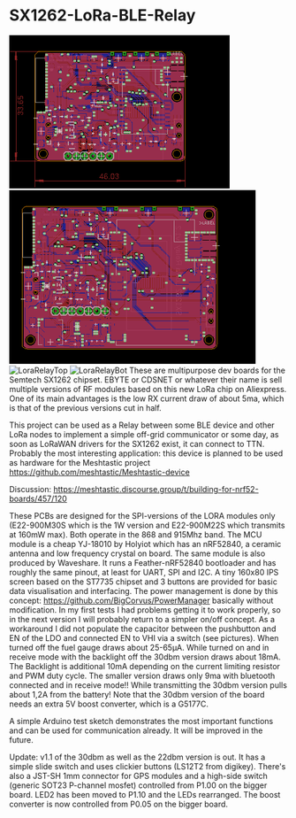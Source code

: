 # SX1262-LoRa-BLE-Relay
![LoraBLERelay22](https://github.com/BigCorvus/SX1262-LoRa-BLE-Relay/blob/master/LORA-BLE-RelayBrd22dbm_v1.1.png)
![LoraBLERelay30](https://github.com/BigCorvus/SX1262-LoRa-BLE-Relay/blob/master/LORA-BLE-RelayBrd30dbm_v1.1.png)
![LoraRelayTop](https://github.com/BigCorvus/SX1262-LoRa-BLE-Relay/blob/master/LoraRelaysTop.jpg)
![LoraRelayBot](https://github.com/BigCorvus/SX1262-LoRa-BLE-Relay/blob/master/loraRelaysBot.jpg)
These are multipurpose dev boards for the Semtech SX1262 chipset. EBYTE or CDSNET or whatever their name is sell multiple versions of RF modules based on this new LoRa chip on Aliexpress. One of its main advantages is the low RX current draw of about 5ma, which is that of the previous versions cut in half.  

This project can be used as a Relay between some BLE device and other LoRa nodes to implement a simple off-grid communicator or some day, as soon as LoRaWAN drivers for the SX1262 exist, it can connect to TTN. Probably the most interesting application: this device is planned to be used as hardware for the Meshtastic project https://github.com/meshtastic/Meshtastic-device  

Discussion: https://meshtastic.discourse.group/t/building-for-nrf52-boards/457/120  

These PCBs are designed for the SPI-versions of the LORA modules only (E22-900M30S which is the 1W version and E22-900M22S which transmits at 160mW max). Both operate in the 868 and 915Mhz band.  The MCU module is a cheap YJ-18010 by Holyiot which has an nRF52840, a ceramic antenna and low frequency crystal on board. The same module is also produced by Waveshare. It runs a Feather-nRF52840 bootloader and has roughly the same pinout, at least for UART, SPI and I2C. A tiny 160x80 IPS screen based on the ST7735 chipset and 3 buttons are provided for basic data visualisation and interfacing. The power management is done by this concept: https://github.com/BigCorvus/PowerManager basically without modification. In my first tests I had problems getting it to work properly, so in the next version I will probably return to a simpler on/off concept. As a workaround I did not populate the capacitor between the pushbutton and EN of the LDO and connected EN to VHI via a switch (see pictures). When turned off the fuel gauge draws about 25-65µA. While turned on and in receive mode with the backlight off the 30dbm version draws about 18mA. The Backlight is additional 10mA depending on the current limiting resistor and PWM duty cycle. The smaller version draws only 9ma with bluetooth connected and in receive mode!! While transmitting the 30dbm version pulls about 1,2A from the battery!
Note that the 30dbm version of the board needs an extra 5V boost converter, which is a G5177C.  

A simple Arduino test sketch demonstrates the most important functions and can be used for communication already. It will be improved in the future.  

Update: v1.1 of the 30dbm as well as the 22dbm version is out. It has a simple slide switch and uses clickier buttons (LS12T2 from digikey). There's also a JST-SH 1mm connector for GPS modules and a high-side switch (generic SOT23 P-channel mosfet) controlled from P1.00 on the bigger board. LED2 has been moved to P1.10 and the LEDs rearranged. The boost converter is now controlled from P0.05 on the bigger board. 

